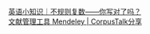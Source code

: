   
[英语小知识｜不规则复数——你写对了吗？](http://www.dianyue.me/archives/782/c10pe822e3my9bsf/)  
[文献管理工具 Mendeley | CorpusTalk分享](http://www.dianyue.me/archives/565/3dhom6m1k7ovk5p4/)